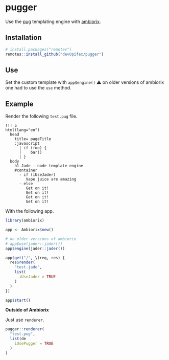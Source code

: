 <!-- badges: start -->
<!-- badges: end -->

# pugger

Use the [pug](https://github.com/pugjs/pug)
templating engine with [ambiorix](https://ambiorix.dev).

## Installation

``` r
# install.packages("remotes")
remotes::install_github("devOpifex/pugger")
```

## Use

Set the custom template with `app$engine()`
:warning: on older versions of ambiorix one had to use the `use`
method.

## Example

Render the following `test.pug` file.

```jade
!!! 5
html(lang="en")
  head
    title= pageTitle
    :javascript
      | if (foo) {
      |    bar()
      | }
  body
    h1 Jade - node template engine
    #container
      - if (iUseJader)
         Vape juice are amazing
      - else
         Get on it!
         Get on it!
         Get on it!
         Get on it!
```

With the following app.

``` r
library(ambiorix)

app <- Ambiorix$new()

# on older versions of ambiorix
# app$use(jader::jader())
app$engine(jader::jader())

app$get("/", \(req, res) {
  res$render(
    "test.jade",
    list(
      iUseJader = TRUE
    )
  )
})

app$start()
```

__Outside of Ambiorix__

Just use `renderer`.

```r
pugger::renderer(
  "test.pug",
  list(de
    iUsePugger = TRUE
  )
)
```
